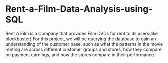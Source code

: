 # Rent-a-Film-Data-Analysis-using-SQL

Rent A Film is a Company that provides Film DVDs for rent to its users(like blockbuster).For this project, we will be querying the database to gain an understanding of the customer base, such as what the patterns in the movie renting are across different customer groups and stores, how they compare on payment earnings, and how the stores compare in their performance.

